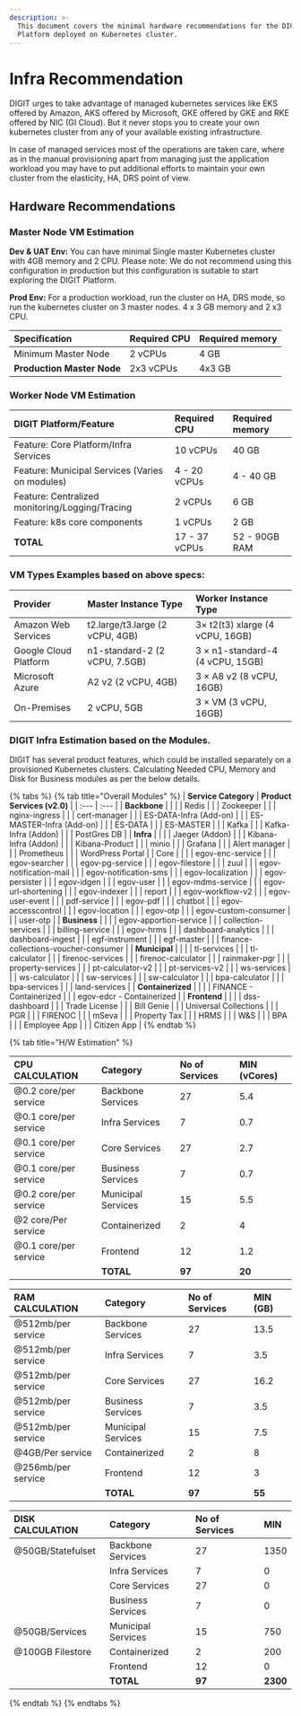 ```yaml
---
description: >-
  This document covers the minimal hardware recommendations for the DIGIT
  Platform deployed on Kubernetes cluster.
---
```


# Infra Recommendation

DIGIT urges to take advantage of managed kubernetes services like EKS offered by Amazon, AKS offered by Microsoft, GKE offered by GKE and RKE offered by NIC \(GI Cloud\). But it never stops you to create your own kubernetes cluster from any of your available existing infrastructure.

In case of managed services most of the operations are taken care, where as in the manual provisioning apart from managing just the application workload you may have to put additional efforts to maintain your own cluster from the elasticity, HA, DRS point of view.

## Hardware Recommendations

### Master Node VM Estimation <a id="kublr-platform-feature-requirements"></a>

**Dev & UAT Env:** You can have minimal Single master Kubernetes cluster with 4GB memory and 2 CPU. Please note: We do not recommend using this configuration in production but this configuration is suitable to start exploring the DIGIT Platform.

**Prod Env:** For a production workload, run the cluster on HA, DRS mode, so run the kubernetes cluster on 3 master nodes. 4 x 3 GB memory and 2 x3 CPU.

| Specification | Required CPU | Required memory |
| :--- | :--- | :--- |
| Minimum Master Node | 2 vCPUs | 4 GB |
| **Production Master Node** | 2x3 vCPUs | 4x3 GB |

### Worker Node VM Estimation <a id="kublr-platform-feature-requirements"></a>

| DIGIT Platform/Feature | Required CPU | Required memory |
| :--- | :--- | :--- |
| Feature: Core Platform/Infra Services | 10 vCPUs | 40 GB |
| Feature: Municipal Services \(Varies on modules\) | 4 - 20 vCPUs | 4 - 40 GB |
| Feature: Centralized monitoring/Logging/Tracing | 2 vCPUs | 6 GB |
| Feature: k8s core components | 1 vCPUs | 2 GB |
| **TOTAL** | 17 - 37 vCPUs | 52 - 90GB RAM |

### VM Types Examples based on above specs: <a id="kublr-platform-deployment-example"></a>

| Provider | Master Instance Type | Worker Instance Type |
| :--- | :--- | :--- |
| Amazon Web Services | t2.large/t3.large \(2 vCPU, 4GB\) | 3× t2\(t3\) xlarge \(4 vCPU, 16GB\) |
| Google Cloud Platform | n1-standard-2 \(2 vCPU, 7.5GB\) | 3 × n1-standard-4 \(4 vCPU, 15GB\) |
| Microsoft Azure | A2 v2 \(2 vCPU, 4GB\) | 3 × A8 v2 \(8 vCPU, 16GB\) |
| On-Premises | 2 vCPU, 5GB | 3 × VM \(3 vCPU, 16GB\) |

### DIGIT Infra Estimation based on the Modules.

DIGIT has several product features, which could be installed separately on a provisioned Kubernetes clusters. Calculating Needed CPU, Memory and Disk for Business modules as per the below details.

{% tabs %}
{% tab title="Overall Modules" %}
| **Service Category** | **Product Services \(v2.0\)** |
| :--- | :--- |
| **Backbone** |  |
|  | Redis |
|  | Zookeeper |
|  | nginx-ingress |
|  | cert-manager |
|  | ES-DATA-Infra \(Add-on\) |
|  | ES-MASTER-Infra \(Add-on\) |
|  | ES-DATA |
|  | ES-MASTER |
|  | Kafka |
|  | Kafka-Infra \(Addon\) |
|  | PostGres DB |
| **Infra**  |  |
|  | Jaeger \(Addon\) |
|  | Kibana-Infra \(Addon\) |
|  | Kibana-Product |
|  | minio |
|  | Grafana |
|  | Alert manager |
|  | Prometheus |
|  | WordPress Portal |
| Core |  |
|  | egov-enc-service |
|  | egov-searcher |
|  | egov-pg-service |
|  | egov-filestore |
|  | zuul |
|  | egov-notification-mail |
|  | egov-notification-sms |
|  | egov-localization |
|  | egov-persister |
|  | egov-idgen |
|  | egov-user |
|  | egov-mdms-service |
|  | egov-url-shortening |
|  | egov-indexer |
|  | report |
|  | egov-workflow-v2 |
|  | egov-user-event |
|  | pdf-service |
|  | egov-pdf |
|  | chatbot |
|  | egov-accesscontrol |
|  | egov-location |
|  | egov-otp |
|  | egov-custom-consumer |
|  | user-otp |
| **Business** |  |
|  | egov-apportion-service |
|  | collection-services |
|  | billing-service |
|  | egov-hrms |
|  | dashboard-analytics |
|  | dashboard-ingest |
|  | egf-instrument |
|  | egf-master |
|  | finance-collections-voucher-consumer |
| **Municipal** |  |
|  | tl-services |
|  | tl-calculator |
|  | firenoc-services |
|  | firenoc-calculator |
|  | rainmaker-pgr |
|  | property-services |
|  | pt-calculator-v2 |
|  | pt-services-v2 |
|  | ws-services |
|  | ws-calculator |
|  | sw-services |
|  | sw-calculator |
|  | bpa-calculator |
|  | bpa-services |
|  | land-services |
| **Containerized** |  |
|  | FINANCE - Containerized |
|  | egov-edcr - Containerized |
| **Frontend** |  |
|  | dss-dashboard |
|  | Trade License |
|  | Bill Genie |
|  | Universal Collections |
|  | PGR |
|  | FIRENOC |
|  | mSeva |
|  | Property Tax |
|  | HRMS |
|  | W&S |
|  | BPA |
|  | Employee App |
|  | Citizen App |
{% endtab %}

{% tab title="H/W Estimation" %}


| **CPU CALCULATION** | **Category** | **No of Services** | **MIN \(vCores\)** |
| :--- | :--- | :--- | :--- |
| @0.2 core/per service | Backbone Services | 27 | 5.4 |
| @0.1 core/per service | Infra Services | 7 | 0.7 |
| @0.1 core/per service | Core Services | 27 | 2.7 |
| @0.1 core/per service | Business Services | 7 | 0.7 |
| @0.2 core/per service | Municipal Services | 15 | 5.5 |
| @2 core/Per service | Containerized | 2 | 4 |
| @0.1 core/per service | Frontend | 12 | 1.2 |
|  | **TOTAL** | **97** | **20** |

| **RAM CALCULATION** | **Category** | **No of Services** | **MIN \(GB\)** |
| :--- | :--- | :--- | :--- |
| @512mb/per service | Backbone Services | 27 | 13.5 |
| @512mb/per service | Infra Services | 7 | 3.5 |
| @512mb/per service | Core Services | 27 | 16.2 |
| @512mb/per service | Business Services | 7 | 3.5 |
| @512mb/per service | Municipal Services | 15 | 7.5 |
| @4GB/Per service | Containerized | 2 | 8 |
| @256mb/per service | Frontend | 12 | 3 |
|  | **TOTAL** | **97** | **55** |

| DISK CALCULATION | Category | **No of Services** | MIN |
| :--- | :--- | :--- | :--- |
| @50GB/Statefulset | Backbone Services | 27 | 1350 |
|  | Infra Services | 7 | 0 |
|  | Core Services | 27 | 0 |
|  | Business Services | 7 | 0 |
| @50GB/Services | Municipal Services | 15 | 750 |
| @100GB Filestore | Containerized | 2 | 200 |
|  | Frontend | 12 | 0 |
|  | **TOTAL** | **97** | **2300** |
{% endtab %}
{% endtabs %}



